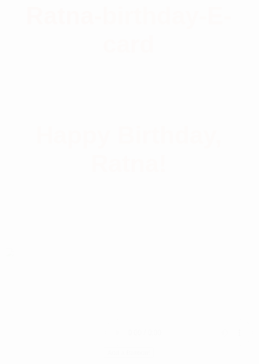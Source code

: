 # Ratna-birthday-E-card
BEST WISHESH AND LOTS OF LOVE &lt;3
<!DOCTYPE html>
<html lang="en">
<head>
    <meta charset="UTF-8">
    <meta name="viewport" content="width=device-width, initial-scale=1.0">
    <title>Happy Birthday!</title>
    <style>
        body {
            background-image: url('background.jpg');
            background-size: cover;
            color: #fff;
            font-family: 'Arial', sans-serif;
            text-align: center;
            padding: 50px;
            animation: fadeIn 2s;
        }
        h1 {
            color: #ff4500;
            font-size: 50px;
        }
        p {
            font-size: 20px;
            color: #fff;
        }
        .balloon {
            width: 50px;
            height: 80px;
            background-color: #ff69b4;
            border-radius: 25px;
            position: relative;
            display: inline-block;
            margin: 10px;
            animation: float 3s infinite;
        }
        .balloon:after {
            content: '';
            width: 5px;
            height: 50px;
            background-color: #000;
            position: absolute;
            bottom: -50px;
            left: 50%;
            transform: translateX(-50%);
        }
        @keyframes float {
            0% { transform: translateY(0); }
            50% { transform: translateY(-20px); }
            100% { transform: translateY(0); }
        }
        @keyframes fadeIn {
            from { opacity: 0; }
            to { opacity: 1; }
        }
    </style>
</head>
<body>
    <h1>Happy Birthday, Ratna!</h1>
    <p>Wishing you, Ratna, a day filled with love, joy, and all your favorite things!</p>
    <p>May this year bring you closer to your dreams!</p>
    <img src="cake.jpg" alt="Birthday Cake" style="width: 200px;">
    <audio controls autoplay>
        <source src="happy_birthday.mp3" type="audio/mpeg">
        Your browser does not support the audio element.
    </audio>
    <div id="balloons"></div>
    <button onclick="addBalloon()">Add a Balloon!</button>
    <p>From Frosty</p>

    <script>
        function addBalloon() {
            const balloon = document.createElement('div');
            balloon.className = 'balloon';
            document.getElementById('balloons').appendChild(balloon);
        }
    </script>
</body>
</html>
